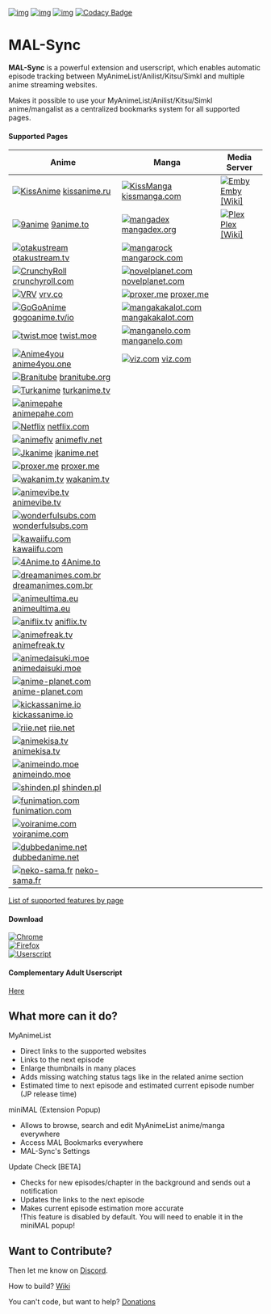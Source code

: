 [![img](https://img.shields.io/travis/com/lolamtisch/MALSync.svg?style=flat-square&logo=travis)](https://travis-ci.com/lolamtisch/MALSync)
[![img](https://img.shields.io/discord/358599430502481920.svg?style=flat-square&logo=discord&label=Chat%20%2F%20Support&colorB=7289DA)](https://discordapp.com/invite/cTH4yaw)
[![img](https://img.shields.io/github/issues/lolamtisch/MALSync.svg?style=flat-square&logo=github&logoColor=white)](https://github.com/lolamtisch/MALSync/issues)
[![Codacy Badge](https://img.shields.io/codacy/grade/e07fabd76b97499788614bf48f8248db.svg?style=flat-square&logo=codacy&logoColor=white)](https://www.codacy.com/app/francisco.seipel/MALSync?utm_source=github.com&amp;utm_medium=referral&amp;utm_content=lolamtisch/MALSync&amp;utm_campaign=Badge_Grade)

# MAL-Sync
**MAL-Sync** is a powerful extension and userscript, which enables automatic episode tracking between MyAnimeList/Anilist/Kitsu/Simkl and multiple anime streaming websites.  

Makes it possible to use your MyAnimeList/Anilist/Kitsu/Simkl anime/mangalist as a centralized bookmarks system for all supported pages.  

#### **Supported Pages** <a id="anchor-link"></a>

| Anime                                    | Manga                                    | Media Server                             |
| ---------------------------------------- | ---------------------------------------- | ---------------------------------------- |
| [![KissAnime](https://www.google.com/s2/favicons?domain=kissanime.ru "KissAnime")](http://kissanime.ru) [kissanime.ru](http://kissanime.ru) | [![KissManga](https://www.google.com/s2/favicons?domain=kissmanga.com "KissManga")](http://kissmanga.com) [kissmanga.com](http://kissmanga.com) | [![Emby](https://www.google.com/s2/favicons?domain=app.emby.media "Emby")](http://app.emby.media) [Emby](http://app.emby.media) [[Wiki]](https://github.com/lolamtisch/MALSync/wiki/Emby-Plex) |
| [![9anime](https://www.google.com/s2/favicons?domain=9anime.to "9anime")](http://9anime.to)  [9anime.to](http://9anime.to) | [![mangadex](https://www.google.com/s2/favicons?domain=mangadex.org "mangadex")](https://mangadex.org) [mangadex.org](https://mangadex.org) | [![Plex](https://www.google.com/s2/favicons?domain=http://app.plex.tv "Plex")](http://app.plex.tv) [Plex](http://app.plex.tv) [[Wiki]](https://github.com/lolamtisch/MALSync/wiki/Emby-Plex) |
| [![otakustream](https://www.google.com/s2/favicons?domain=https://otakustream.tv "otakustream")](https://otakustream.tv) [otakustream.tv](https://otakustream.tv) | [![mangarock](https://www.google.com/s2/favicons?domain=mangarock.com "mangarock")](https://mangarock.com) [mangarock.com](https://mangarock.com) | |
| [![CrunchyRoll](https://www.google.com/s2/favicons?domain=crunchyroll.com "CrunchyRoll")](http://crunchyroll.com) [crunchyroll.com](http://crunchyroll.com) | [![novelplanet.com](https://www.google.com/s2/favicons?domain=https://novelplanet.com "Novelplanet.com")](novelplanet.com) [novelplanet.com](https://novelplanet.com) | |
| [![VRV](https://www.google.com/s2/favicons?domain=vrv.co "VRV")](https://vrv.co) [vrv.co](https://vrv.co) | [![proxer.me](https://www.google.com/s2/favicons?domain=http://proxer.me "Proxer")](http://proxer.me) [proxer.me](http://proxer.me) | |
| [![GoGoAnime](https://www.google.com/s2/favicons?domain=gogoanime.tv/io "GoGoAnime")](http://gogoanime.tv/io) [gogoanime.tv/io](http://gogoanime.tv/io) | [![mangakakalot.com](https://www.google.com/s2/favicons?domain=https://mangakakalot.com "mangakakalot.com")](mangakakalot.com) [mangakakalot.com](https://mangakakalot.com) | |
| [![twist.moe](https://www.google.com/s2/favicons?domain=twist.moe "twist.moe")](https://twist.moe) [twist.moe](https://twist.moe) | [![manganelo.com](https://www.google.com/s2/favicons?domain=https://manganelo.com "manganelo.com")](manganelo.com) [manganelo.com](https://manganelo.com) | |
| [![Anime4you](https://www.google.com/s2/favicons?domain=https://www.anime4you.one "Anime4you")](https://www.anime4you.one) [anime4you.one](https://www.anime4you.one) | [![viz.com](https://www.google.com/s2/favicons?domain=https://viz.com "viz.com")](viz.com) [viz.com](https://viz.com) | |
| [![Branitube](https://www.google.com/s2/favicons?domain=https://branitube.org "Branitube")](https://branitube.org) [branitube.org](https://branitube.org) | | |
| [![Turkanime](https://www.google.com/s2/favicons?domain=http://www.turkanime.tv "Turkanime")](http://www.turkanime.tv) [turkanime.tv](http://www.turkanime.tv) | | |
| [![animepahe](https://www.google.com/s2/favicons?domain=https://animepahe.com "animepahe")](https://animepahe.com) [animepahe.com](https://animepahe.com) | | |
| [![Netflix](https://www.google.com/s2/favicons?domain=https://www.netflix.com "Netflix")](https://www.netflix.com) [netflix.com](https://www.netflix.com) | | |
| [![animeflv](https://www.google.com/s2/favicons?domain=https://animeflv.net "animeflv")](https://animeflv.net) [animeflv.net](https://animeflv.net) | | |
| [![Jkanime](https://www.google.com/s2/favicons?domain=https://jkanime.net "Jkanime")](https://jkanime.net) [jkanime.net](https://jkanime.net) | | |
| [![proxer.me](https://www.google.com/s2/favicons?domain=http://proxer.me "Proxer")](http://proxer.me) [proxer.me](http://proxer.me) | | |
| [![wakanim.tv](https://www.google.com/s2/favicons?domain=https://wakanim.tv "wakanim.tv")](wakanim.tv) [wakanim.tv](wakanim.tv) | | |
| [![animevibe.tv](https://www.google.com/s2/favicons?domain=https://animevibe.tv "Animevibe.tv")](animevibe.tv) [animevibe.tv](https://animevibe.tv) | | |
| [![wonderfulsubs.com](https://www.google.com/s2/favicons?domain=https://wonderfulsubs.com "Wonderfulsubs.com")](wonderfulsubs.com) [wonderfulsubs.com](https://wonderfulsubs.com) | | |
| [![kawaiifu.com](https://www.google.com/s2/favicons?domain=https://kawaiifu.com "Kawaiifu.com")](kawaiifu.com) [kawaiifu.com](https://kawaiifu.com) | | |
| [![4Anime.to](https://www.google.com/s2/favicons?domain=https://4Anime.to "4Anime.to")](4Anime.to) [4Anime.to](https://4Anime.to) | | |
| [![dreamanimes.com.br](https://www.google.com/s2/favicons?domain=https://dreamanimes.com.br "dreamanimes.com.br")](dreamanimes.com.br) [dreamanimes.com.br](https://dreamanimes.com.br) | | |
| [![animeultima.eu](https://www.google.com/s2/favicons?domain=https://animeultima.eu "animeultima.eu")](animeultima.eu) [animeultima.eu](https://animeultima.eu) | | |
| [![aniflix.tv](https://www.google.com/s2/favicons?domain=https://aniflix.tv "aniflix.tv")](aniflix.tv) [aniflix.tv](https://aniflix.tv) | | |
| [![animefreak.tv](https://www.google.com/s2/favicons?domain=https://animefreak.tv "animefreak.tv")](animefreak.tv) [animefreak.tv](https://animefreak.tv) | | |
| [![animedaisuki.moe](https://www.google.com/s2/favicons?domain=https://animedaisuki.moe "animedaisuki.moe")](animedaisuki.moe) [animedaisuki.moe](https://animedaisuki.moe) | | |
| [![anime-planet.com](https://www.google.com/s2/favicons?domain=https://anime-planet.com "anime-planet.com")](anime-planet.com) [anime-planet.com](https://anime-planet.com) | | |
| [![kickassanime.io](https://www.google.com/s2/favicons?domain=https://kickassanime.io "kickassanime.io")](kickassanime.io) [kickassanime.io](https://kickassanime.io) | | |
| [![riie.net](https://www.google.com/s2/favicons?domain=https://riie.net "riie.net")](riie.net) [riie.net](https://riie.net) | | |
| [![animekisa.tv](https://www.google.com/s2/favicons?domain=https://animekisa.tv "animekisa.tv")](animekisa.tv) [animekisa.tv](https://animekisa.tv) | | |
| [![animeindo.moe](https://www.google.com/s2/favicons?domain=https://animeindo.moe "animeindo.moe")](animeindo.moe) [animeindo.moe](https://animeindo.moe) | | |
| [![shinden.pl](https://www.google.com/s2/favicons?domain=https://shinden.pl "shinden.pl")](shinden.pl) [shinden.pl](https://shinden.pl) | | |
| [![funimation.com](https://www.google.com/s2/favicons?domain=https://funimation.com "funimation.com")](funimation.com) [funimation.com](https://funimation.com) | | |
| [![voiranime.com](https://www.google.com/s2/favicons?domain=http://voiranime.com "voiranime.com")](voiranime.com) [voiranime.com](http://voiranime.com) | | |  
| [![dubbedanime.net](https://www.google.com/s2/favicons?domain=https://dubbedanime.net "dubbedanime.net")](dubbedanime.net) [dubbedanime.net](https://dubbedanime.net) | | | 
| [![neko-sama.fr](https://www.google.com/s2/favicons?domain=https://neko-sama.fr "neko-sama.fr")](neko-sama.fr) [neko-sama.fr](https://neko-sama.fr) | | | 

[List of supported features by page](pages.md)

#### **Download**  
[![Chrome](https://img.shields.io/chrome-web-store/users/kekjfbackdeiabghhcdklcdoekaanoel.svg?style=flat-square&label=Chrome&logo=google%20chrome&logoColor=white)](https://chrome.google.com/webstore/detail/mal-sync/kekjfbackdeiabghhcdklcdoekaanoel?hl=en)  
[![Firefox](https://img.shields.io/amo/users/mal-sync.svg?style=flat-square&label=Firefox&logo=mozilla%20firefox&logoColor=white)](https://addons.mozilla.org/en-US/firefox/addon/mal-sync)  
[![Userscript](https://img.shields.io/badge/Userscript-Download-brightgreen.svg?style=flat-square&label=Userscript&logo=javascript&logoColor=white)](https://greasyfork.org/de/scripts/372847-mal-sync)
#### **Complementary Adult Userscript**
[Here](src/pages-adult/README.md)

## What more can it do?

MyAnimeList
  - Direct links to the supported websites
  - Links to the next episode
  - Enlarge thumbnails in many places
  - Adds missing watching status tags like in the related anime section
  - Estimated time to next episode and estimated current episode number (JP release time)

miniMAL (Extension Popup)
  - Allows to browse, search and edit MyAnimeList anime/manga everywhere
  - Access MAL Bookmarks everywhere
  - MAL-Sync's Settings

Update Check [BETA]
  - Checks for new episodes/chapter in the background and sends out a notification
  - Updates the links to the next episode
  - Makes current episode estimation more accurate  
!This feature is disabled by default. You will need to enable it in the miniMAL popup!

## Want to Contribute?
Then let me know on [Discord](https://discordapp.com/invite/cTH4yaw).  

How to build? [Wiki](https://github.com/lolamtisch/MALSync/wiki/Build)

You can't code, but want to help? [Donations](https://github.com/lolamtisch/MALSync/wiki/Donations)
